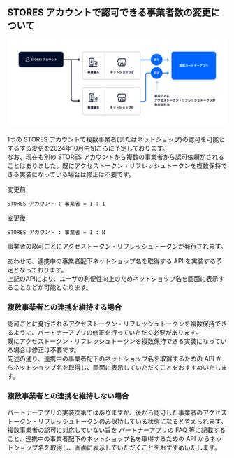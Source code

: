 ## STORES アカウントで認可できる事業者数の変更について

![authorization.png](img/authorization.png)

1つの STORES アカウントで複数事業者(またはネットショップ)の認可を可能とするする変更を2024年10月中旬ごろに予定しております。  
なお、現在も別の STORES アカウントから複数の事業者から認可依頼がされることはありました。既にアクセストークン・リフレッシュトークンを複数保持できる実装になっている場合は修正は不要です。

変更前
```
STORES アカウント : 事業者 = 1 : 1
```

変更後
```
STORES アカウント : 事業者 = 1 : N
```

事業者の認可ごとにアクセストークン・リフレッシュトークンが発行されます。

あわせて、連携中の事業者配下ネットショップ名を取得する API を実装する予定となっております。  
上記のAPIにより、ユーザの利便性向上のためネットショップ名を画面に表示することなどが可能となります。

### 複数事業者との連携を維持する場合
認可ごとに発行されるアクセストークン・リフレッシュトークンを複数保持できるように、パートナーアプリの修正を行っていただく必要があります。  
既にアクセストークン・リフレッシュトークンを複数保持できる実装になっている場合は修正は不要です。  
先述の通り、連携中の事業者配下のネットショップ名を取得するための API からネットショップ名を取得し、画面に表示していただくことをおすすめいたします。

### 複数事業者との連携を維持しない場合
パートナーアプリの実装次第ではありますが、後から認可した事業者のアクセストークン・リフレッシュトークンのみ保持している状態になると考えられます。  
複数事業者の認可に対応していない旨を パートナーアプリの FAQ 等に記載すること、連携中の事業者配下のネットショップ名を取得するための API からネットショップ名を取得し、画面に表示していただくことをおすすめいたします。

